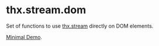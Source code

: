 # thx.stream.dom

Set of functions to use [thx.stream](https://github.com/fponticelli/thx.stream) directly on DOM elements.

[Minimal Demo](https://rawgit.com/fponticelli/thx.stream.dom/master/bin/index.html).

